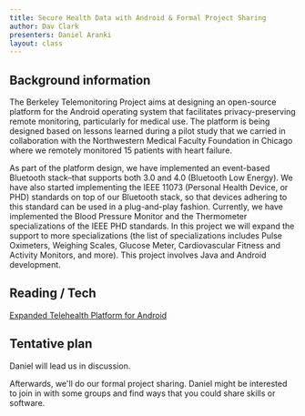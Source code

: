 ```yaml
---
title: Secure Health Data with Android & Formal Project Sharing
author: Dav Clark
presenters: Daniel Aranki
layout: class
---
```


## Background information

The Berkeley Telemonitoring Project aims at designing an open-source platform
for the Android operating system that facilitates privacy-preserving remote
monitoring, particularly for medical use. The platform is being designed based
on lessons learned during a pilot study that we carried in collaboration with
the Northwestern Medical Faculty Foundation in Chicago where we remotely
monitored 15 patients with heart failure.

As part of the platform design, we have implemented an event-based Bluetooth
stack–that supports both 3.0 and 4.0 (Bluetooth Low Energy). We have also
started implementing the IEEE 11073 (Personal Health Device, or PHD) standards
on top of our Bluetooth stack, so that devices adhering to this standard can be
used in a plug-and-play fashion. Currently, we have implemented the Blood
Pressure Monitor and the Thermometer specializations of the IEEE PHD standards.
In this project we will expand the support to more specializations (the list of
specializations includes Pulse Oximeters, Weighing Scales, Glucose Meter,
Cardiovascular Fitness and Activity Monitors, and more). This project involves
Java and Android development.

## Reading / Tech

[Expanded Telehealth Platform for
Android](https://www.eecs.berkeley.edu/Pubs/TechRpts/2015/EECS-2015-83.html)

## Tentative plan

Daniel will lead us in discussion.

Afterwards, we'll do our formal project sharing. Daniel might be interested to
join in with some groups and find ways that you could share skills or software.
